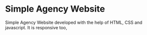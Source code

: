 # Simple Agency Website
 Simple Agency Website developed with the help of HTML, CSS and javascript. It is responsive too,
